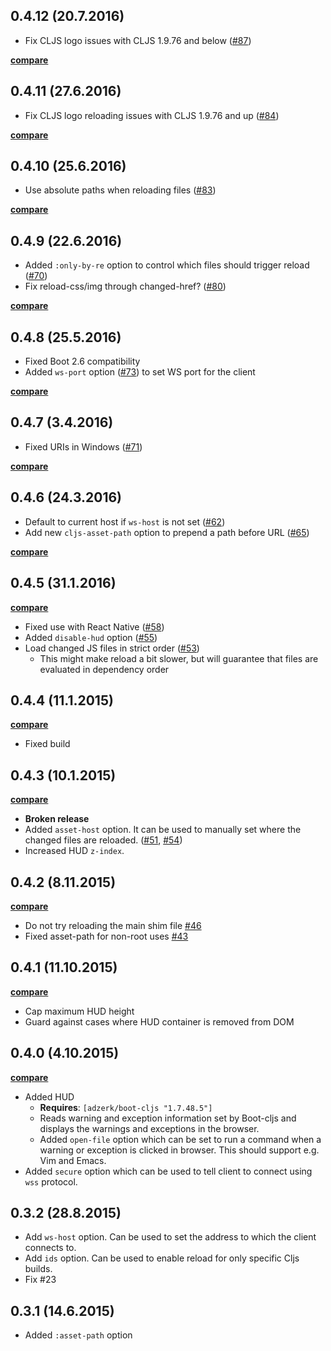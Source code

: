 ## 0.4.12 (20.7.2016)

- Fix CLJS logo issues with CLJS 1.9.76 and below ([#87](https://github.com/adzerk-oss/boot-reload/issues/87))

**[compare](https://github.com/adzerk-oss/boot-reload/compare/0.4.11...0.4.12)**

## 0.4.11 (27.6.2016)

- Fix CLJS logo reloading issues with CLJS 1.9.76 and up ([#84](https://github.com/adzerk-oss/boot-reload/pull/84))

**[compare](https://github.com/adzerk-oss/boot-reload/compare/0.4.10...0.4.11)**

## 0.4.10 (25.6.2016)

- Use absolute paths when reloading files ([#83](https://github.com/adzerk-oss/boot-reload/pull/83))

**[compare](https://github.com/adzerk-oss/boot-reload/compare/0.4.9...0.4.10)**

## 0.4.9 (22.6.2016)

- Added `:only-by-re` option to control which files should trigger reload ([#70](https://github.com/adzerk-oss/boot-reload/pull/70))
- Fix reload-css/img through changed-href? ([#80](https://github.com/adzerk-oss/boot-reload/pull/80))

**[compare](https://github.com/adzerk-oss/boot-reload/compare/0.4.8...0.4.9)**

## 0.4.8 (25.5.2016)

- Fixed Boot 2.6 compatibility
- Added `ws-port` option ([#73](https://github.com/adzerk-oss/boot-reload/pull/73)) to set WS port for the client

**[compare](https://github.com/adzerk-oss/boot-reload/compare/0.4.7...0.4.8)**

## 0.4.7 (3.4.2016)

- Fixed URIs in Windows ([#71](https://github.com/adzerk-oss/boot-reload/pull/71))

**[compare](https://github.com/adzerk-oss/boot-reload/compare/0.4.6...0.4.7)**

## 0.4.6 (24.3.2016)

- Default to current host if `ws-host` is not set ([#62](https://github.com/adzerk-oss/boot-reload/pull/62))
- Add new `cljs-asset-path` option to prepend a path before URL ([#65](https://github.com/adzerk-oss/boot-reload/pull/65))

**[compare](https://github.com/adzerk-oss/boot-reload/compare/0.4.5...0.4.6)**

## 0.4.5 (31.1.2016)

**[compare](https://github.com/adzerk-oss/boot-reload/compare/0.4.4...0.4.5)**

- Fixed use with React Native ([#58](https://github.com/adzerk-oss/boot-reload/pull/58))
- Added `disable-hud` option ([#55](https://github.com/adzerk-oss/boot-reload/pull/55))
- Load changed JS files in strict order ([#53](https://github.com/adzerk-oss/boot-reload/pull/53))
    - This might make reload a bit slower, but will guarantee that files are evaluated in dependency order

## 0.4.4 (11.1.2015)

**[compare](https://github.com/adzerk-oss/boot-reload/compare/0.4.3...0.4.4)**

- Fixed build

## 0.4.3 (10.1.2015)

**[compare](https://github.com/adzerk-oss/boot-reload/compare/0.4.2...0.4.3)**

- **Broken release**
- Added `asset-host` option. It can be used to manually set where the changed files
are reloaded. ([#51](https://github.com/adzerk-oss/boot-reload/issues/51),
[#54](https://github.com/adzerk-oss/boot-reload/issues/54))
- Increased HUD `z-index`.

## 0.4.2 (8.11.2015)

**[compare](https://github.com/adzerk-oss/boot-reload/compare/0.4.1...0.4.2)**

- Do not try reloading the main shim file [#46](https://github.com/adzerk-oss/boot-reload/issues/46)
- Fixed asset-path for non-root uses [#43](https://github.com/adzerk-oss/boot-reload/issues/43)

## 0.4.1 (11.10.2015)

**[compare](https://github.com/adzerk-oss/boot-reload/compare/0.4.0...0.4.1)**

- Cap maximum HUD height
- Guard against cases where HUD container is removed from DOM

## 0.4.0 (4.10.2015)

**[compare](https://github.com/adzerk-oss/boot-reload/compare/0.3.2...0.4.0)**

- Added HUD
    - **Requires**: `[adzerk/boot-cljs "1.7.48.5"]`
    - Reads warning and exception information set by Boot-cljs and displays
    the warnings and exceptions in the browser.
    - Added `open-file` option which can be set to run a command when a warning
    or exception is clicked in browser. This should support e.g. Vim and Emacs.
- Added `secure` option which can be used to tell client to connect using
`wss` protocol.

## 0.3.2 (28.8.2015)

- Add `ws-host` option. Can be used to set the address to which the client connects to.
- Add `ids` option. Can be used to enable reload for only specific Cljs builds.
- Fix #23

## 0.3.1 (14.6.2015)

- Added `:asset-path` option
